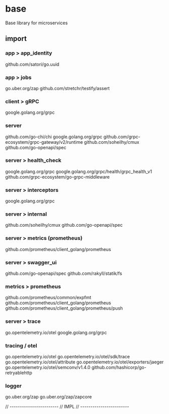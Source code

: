 # base
Base library for microservices

## import

### app > app_identity
github.com/satori/go.uuid

### app > jobs
go.uber.org/zap
github.com/stretchr/testify/assert

### client > gRPC
google.golang.org/grpc

### server
github.com/go-chi/chi
google.golang.org/grpc
github.com/grpc-ecosystem/grpc-gateway/v2/runtime
github.com/soheilhy/cmux
github.com/go-openapi/spec



### server > health_check
google.golang.org/grpc
google.golang.org/grpc/health/grpc_health_v1
github.com/grpc-ecosystem/go-grpc-middleware

### server > interceptors
google.golang.org/grpc

### server > internal
github.com/soheilhy/cmux
github.com/go-openapi/spec

### server > metrics (prometheus)
github.com/prometheus/client_golang/prometheus

### server > swagger_ui
github.com/go-openapi/spec
github.com/rakyll/statik/fs

### metrics > prometheus
github.com/prometheus/common/expfmt
github.com/prometheus/client_golang/prometheus
github.com/prometheus/client_golang/prometheus/push

### server > trace
go.opentelemetry.io/otel
google.golang.org/grpc

### tracing / otel
go.opentelemetry.io/otel
go.opentelemetry.io/otel/sdk/trace
go.opentelemetry.io/otel/attribute
go.opentelemetry.io/otel/exporters/jaeger
go.opentelemetry.io/otel/semconv/v1.4.0
github.com/hashicorp/go-retryablehttp

### logger
go.uber.org/zap
go.uber.org/zap/zapcore


// ------------------------
//   IMPL
// ------------------------
